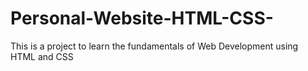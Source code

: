 # Personal-Website-HTML-CSS-
This is a project to learn the fundamentals of Web Development using HTML and CSS
